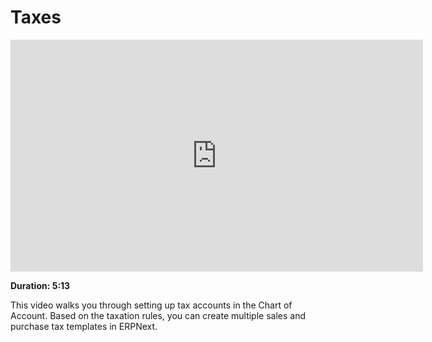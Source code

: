 <!-- add-breadcrumbs -->
# Taxes

<iframe width="660" height="371" src="https://www.youtube.com/embed/a8Eh4zLIrkU" frameborder="0" allowfullscreen></iframe>

**Duration: 5:13**

This video walks you through setting up tax accounts in the Chart of Account. Based on the taxation rules, you can create multiple sales and purchase tax templates in ERPNext.
